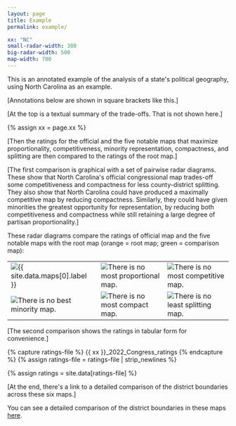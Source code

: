 ```yaml
---
layout: page
title: Example
permalink: example/

xx: "NC"
small-radar-width: 300
big-radar-width: 500
map-width: 700
---
```


This is an annotated example of the analysis of a state's political geography, using North Carolina as an example.

[Annotations below are shown in square brackets like this.]

<!-- SUMMARY ANALYSIS -->

[At the top is a textual summary of the trade-offs. That is not shown here.]

{% assign xx = page.xx %}

[Then the ratings for the official and the five notable maps that maximize proportionality, 
competitiveness, minority representation, compactness, and splitting are then compared to the ratings of the root map.]

[The first comparison is graphical with a set of pairwise radar diagrams.
These show that North Carolina's official congressional map trades-off some competitiveness and compactness for less county-district splitting. 
They also show that North Carolina could have produced a maximally competitive map by reducing compactness.
Similarly, they could have given minorities the greatest opportunity for representation,
by reducing both competitiveness and compactness while still retaining a large degree of partisan proportionality.]

<!-- RADAR DIAGRAMS -->

<p>These radar diagrams compare the ratings of official map and the five notable maps with the root map (orange = root map; green = comparison map):</p>

<table style="border:0px">
    <tr>
        <td style="border:0px">
            <img src="{{ site.baseurl }}/assets/images/{{ xx }}_2022_Congress_Official_radar.png"
                alt="{{ site.data.maps[0].label }}" title="{{ site.data.maps[0].label }}"
                width="{{ page.small-radar-width }}" />
        </td>
        <td style="border:0px">
            <img src="{{ site.baseurl }}/assets/images/{{ xx }}_2022_Congress_Proportional_radar.png"
                alt="There is no most proportional map." title="{{ site.data.maps[1].qualified-label }}"
                width="{{ page.small-radar-width }}" />
        </td>
        <td style="border:0px">
            <img src="{{ site.baseurl }}/assets/images/{{ xx }}_2022_Congress_Competitive_radar.png"
                alt="There is no most competitive map." title="{{ site.data.maps[2].qualified-label }}"
                width="{{ page.small-radar-width }}" />
        </td>
    </tr>
    <tr>
        <td style="border:0px">
            <img src="{{ site.baseurl }}/assets/images/{{ xx }}_2022_Congress_Minority_radar.png"
                alt="There is no best minority map." title="{{ site.data.maps[3].qualified-label }}"
                width="{{ page.small-radar-width }}" />
        </td>
        <td style="border:0px">
            <img src="{{ site.baseurl }}/assets/images/{{ xx }}_2022_Congress_Compact_radar.png"
                alt="There is no most compact map." title="{{ site.data.maps[4].qualified-label }}"
                width="{{ page.small-radar-width }}" />
        </td>
        <td style="border:0px">
            <img src="{{ site.baseurl }}/assets/images/{{ xx }}_2022_Congress_Splitting_radar.png"
                alt="There is no least splitting map." title="{{ site.data.maps[3].qualified-label }}"
                width="{{ page.small-radar-width }}" />
        </td>
    </tr>
</table>

<!-- RATINGS TABLE -->

[The second comparison shows the ratings in tabular form for convenience.]

{% capture ratings-file %}
{{ xx }}_2022_Congress_ratings
{% endcapture %}
{% assign ratings-file = ratings-file | strip_newlines %}

{% assign ratings = site.data[ratings-file] %}

<style>
    #ratings-table {
        width: 900px;
    }

    .bold-row {
        font-weight: 900;
    }

    #official-intersections-table {
        width: 410px;
    }

    #proportional-intersections-table {
        width: 410px;
    }

    #competitive-intersections-table {
        width: 410px;
    }

    #minority-intersections-table {
        width: 410px;
    }

    #compact-intersections-table {
        width: 410px;
    }

    #splitting-intersections-table {
        width: 410px;
    }

    .ag-header-cell.text-center {
        .ag-header-cell-label {
            justify-content: center;
        }
    }

    .ag-header-cell.text-right {
        .ag-header-cell-label {
            justify-content: right;
        }
    }

    .ag-theme-alpine {
        --ag-font-family: 'Source Code Pro', monospace;
        /* --ag-font-family: Inconsolata; */
    }
</style>

<div id="ratings-table" class="ag-theme-alpine">
</div>

[At the end, there's a link to a detailed comparison of the district boundaries across these six maps.]

<p>You can see a detailed comparison of the district boundaries in these maps <a href="../states/{{ xx }}-districts/">here</a>.</p>

<!-- Grid -->
<script type="text/javascript" charset="utf-8">
    const ratingsColumns = [
        {field: 'Map', width: 190, unSortIcon: true},
        {field: 'Proportionality', width: 165, comparator: numericComparator, sortingOrder: ['desc', 'asc'], ...centeredColumn},
        {field: 'Competitiveness', width: 165, comparator: numericComparator, sortingOrder: ['desc', 'asc'], ...centeredColumn},
        {field: 'Minority', width: 120, comparator: numericComparator, sortingOrder: ['desc', 'asc'], ...centeredColumn},
        {field: 'Compactness', width: 130, comparator: numericComparator, sortingOrder: ['desc', 'asc'], ...centeredColumn},
        {field: 'Splitting', width: 125, comparator: numericComparator, sortingOrder: ['desc', 'asc'], ...centeredColumn},
    ];

    const ratingsOptions = {
        defaultColDef: {
            sortable: true,
            // resizable: true,
        },
        rowClassRules: {
            'bold-row': function (params) {return params.data.Map === "Official" || params.data.Map === "Root";},
			// 'bold-row': function (params) {return params.data.Map === "Official" || params.data.Map === "Baseline";},
        },
        columnDefs: ratingsColumns,
        domLayout: 'autoHeight',
        onGridReady: (event) => {renderRatingsTable(event.api)}
    };

    const eRatingsGridDiv = document.getElementById('ratings-table');
    new agGrid.Grid(eRatingsGridDiv, ratingsOptions);

    const ratingsCSV = 'https://raw.githubusercontent.com/alecramsay/pg/main/docs/_data/{{ ratings-file }}.csv';
    // const ratingsCSV = 'https://raw.githubusercontent.com/alecramsay/pg/main/docs/_data/NC_2022_Congress_ratings.csv';

    function renderRatingsTable(api)
    {
        Papa.parse(ratingsCSV, {
            header: true,
            download: true,
            complete: response =>
            {
                data = response.data;
                data.pop();
                // console.log("Finished:", data);

                api.setRowData(data);
                api.sizeColumnsToFit();
            }
        })
    }

</script>